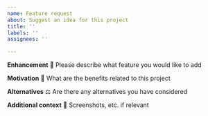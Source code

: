 ```yaml
---
name: Feature request
about: Suggest an idea for this project
title: ''
labels: ''
assignees: ''

---
```


**Enhancement** 🚀
Please describe what feature you would like to add

**Motivation**  💪 
What are the benefits related to this project

**Alternatives** ⚖️
Are there any alternatives you have considered

**Additional context** 🧬
Screenshots, etc. if relevant
